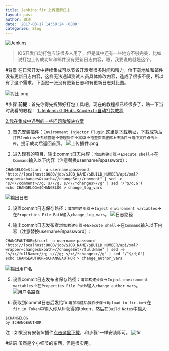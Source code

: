 ```yaml
---
title: Jenkins+fir 上传更新日志
layout: post
author: 谢涛
date: '2017-03-17 14:50:24 +0800'
categories: Blog
---
```

![Jenkins](http://upload-images.jianshu.io/upload_images/1319710-3cc4a32689f5ba94.jpeg?imageMogr2/auto-orient/strip%7CimageView2/2/w/1240)
>iOS开发自动打包应该很多人用了，但是其中还有一些地方不够完美，比如说打包上传成功fir和邮件没有更新日志内容，嗯，我要说的就是这个。

#背景
在日常开发中持续集成可以节省开发者很多时间和精力，fir下载地址和邮件没有更新日志内容，这样无法通知测试人员具体修改内容，造成了很多不便，所以有了这个需求，下面贴一张没有更新日志和有更新日志对比图。

![对比.png](http://upload-images.jianshu.io/upload_images/1319710-3b9cb213f181cbed.png?imageMogr2/auto-orient/strip%7CimageView2/2/w/840)


#步骤
**前提**：首先你得先折腾好打包工具吧，现在的教程都已经很多了，贴一下当时我看的教程：
[1.Jenkins+GitHub+Xcode+fir自动打包教程](http://xuanyiliu.com/2016/09/22/Jenkins+GitHub+Xcode+fir/)

[2.我在集成中遇到的一些问题和解决方案](http://blog.csdn.net/xietao3/article/details/52415256)


1. 首先安装插件：``Environment Injector Plugin``,这里是[下载地址](http://updates.jenkins-ci.org/download/plugins/envinject/)，下载成功后``打开Jenkins``->``系统管理``->``管理插件``->``高级``->``拖至页面底部上传插件``->``选中文件点击上传``，提示成功后返回首页。
![上传插件.png](http://upload-images.jianshu.io/upload_images/1319710-fea298ade7e67c96.png?imageMogr2/auto-orient/strip%7CimageView2/2/w/240)

2. 进入现有的项目，输出commit日志内容：``增加构建步骤``->``Execute shell``->在``Command``输入以下内容（注意替换username和password）：
<pre><code>CHANGELOG=$(curl -u username:password "http://localhost:8080/job/$JOB_NAME/$BUILD_NUMBER/api/xml?wrapper=changes&xpath=//changeSet//comment" | sed -e "s/<\/comment>//g; s/<comment>//g; s/<\/*changes>//g" | sed '/^$/d;G')
echo CHANGELOG=$CHANGELOG > change_log_vars
</pre></code>
![输出日志](http://upload-images.jianshu.io/upload_images/1319710-856bdc4e26e3821b.jpeg?imageMogr2/auto-orient/strip%7CimageView2/2/w/640)

3. 设置commit日志保存路径：``增加构建步骤``->``Inject environment variables``->在``Properties File Path``输入``change_log_vars``。
![日志路径](http://upload-images.jianshu.io/upload_images/1319710-328e1e06773a8a4c.png?imageMogr2/auto-orient/strip%7CimageView2/2/w/640)

4. 输出commit日志发布者:``增加构建步骤``->``Execute shell``->在``Command``输入以下内容（注意替换username和password）：
<pre><code>CHANGEAUTHOR=$(curl -u username:password "http://localhost:8080/job/$JOB_NAME/$BUILD_NUMBER/api/xml?wrapper=changes&xpath=//changeSet//fullName" | sed -e "s/<\/fullName>//g; s/<fullName>//g; s/<\/*changes>//g" | sed '/^$/d;G')
echo CHANGEAUTHOR=$CHANGEAUTHOR > change_author_vars
</pre></code>
![输出用户名](http://upload-images.jianshu.io/upload_images/1319710-656cce0c30a9ff09.png?imageMogr2/auto-orient/strip%7CimageView2/2/w/640)

5. 设置commit日志发布者保存路径：``增加构建步骤``->``Inject environment variables``->在``Properties File Path``输入``change_author_vars``。
![用户名路径](http://upload-images.jianshu.io/upload_images/1319710-6748236f6af49291.png?imageMogr2/auto-orient/strip%7CimageView2/2/w/640)

6. 获取到commit日志后发给fir:``增加构建后操作步骤``->``Upload to fir.im``->在``fir.im Token``中输入你从fir获得的token，然后在``Build Notes``中输入:
<pre><code>$CHANGELOG
by $CHANGEAUTHOR
</pre></code>
注：如果没有安装fir插件[点击这里下载](http://7xju1s.com1.z0.glb.clouddn.com/fir-plugin-1.9.5.hpi)，和步骤1一样安装即可。
![fir](http://upload-images.jianshu.io/upload_images/1319710-9048fbd7b2340d54.jpeg?imageMogr2/auto-orient/strip%7CimageView2/2/w/640)


#结语
虽然是个小细节的东西，但是很实用。